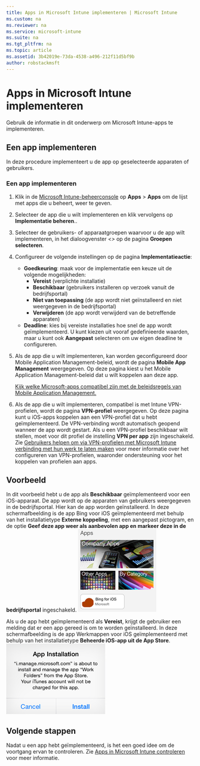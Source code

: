 ```yaml
---
title: Apps in Microsoft Intune implementeren | Microsoft Intune
ms.custom: na
ms.reviewer: na
ms.service: microsoft-intune
ms.suite: na
ms.tgt_pltfrm: na
ms.topic: article
ms.assetid: 3b42019e-73da-4538-a496-212f11d5bf9b
author: robstackmsft
---
```

# Apps in Microsoft Intune implementeren

Gebruik de informatie in dit onderwerp om Microsoft Intune-apps te implementeren.


## Een app implementeren
In deze procedure implementeert u de app op geselecteerde apparaten of gebruikers.

### Een app implementeren

1. Klik in de [Microsoft Intune-beheerconsole](https://manage.microsoft.com) op **Apps** &gt; **Apps** om de lijst met apps die u beheert, weer te geven.

2.  Selecteer de app die u wilt implementeren en klik vervolgens op **Implementatie beheren**..

3.  Selecteer de gebruikers- of apparaatgroepen waarvoor u de app wilt implementeren, in het dialoogvenster *&lt;<app-naam>&gt;* op de pagina **Groepen selecteren**.

4.  Configureer de volgende instellingen op de pagina **Implementatieactie**:

    - **Goedkeuring**: maak voor de implementatie een keuze uit de volgende mogelijkheden:
        - **Vereist** (verplichte installatie)
        - **Beschikbaar** (gebruikers installeren op verzoek vanuit de bedrijfsportal)
        - **Niet van toepassing** (de app wordt niet geïnstalleerd en niet weergegeven in de bedrijfsportal)
        - **Verwijderen** (de app wordt verwijderd van de betreffende apparaten)
    - **Deadline**: kies bij vereiste installaties hoe snel de app wordt geïmplementeerd. U kunt kiezen uit vooraf gedefinieerde waarden, maar u kunt ook **Aangepast** selecteren om uw eigen deadline te configureren.

5. Als de app die u wilt implementeren, kan worden geconfigureerd door Mobile Application Management-beleid, wordt de pagina **Mobile App Management** weergegeven. Op deze pagina kiest u het Mobile Application Management-beleid dat u wilt koppelen aan deze app.

    [Kijk welke Microsoft-apps compatibel zijn met de beleidsregels van Mobile Application Management.](https://www.microsoft.com/en-us/server-cloud/products/microsoft-intune/partners.aspx)

6. Als de app die u wilt implementeren, compatibel is met Intune VPN-profielen, wordt de pagina **VPN-profiel** weergegeven. Op deze pagina kunt u iOS-apps koppelen aan een VPN-profiel dat u hebt geïmplementeerd. De VPN-verbinding wordt automatisch geopend wanneer de app wordt gestart. Als u een VPN-profiel beschikbaar wilt stellen, moet voor dit profiel de instelling **VPN per app** zijn ingeschakeld.
 Zie [Gebruikers helpen om via VPN-profielen met Microsoft Intune verbinding met hun werk te laten maken](vpn-connections-in-microsoft-intune.md) voor meer informatie over het configureren van VPN-profielen, waaronder ondersteuning voor het koppelen van profielen aan apps.

## Voorbeeld

In dit voorbeeld hebt u de app als **Beschikbaar** geïmplementeerd voor een iOS-apparaat.
De app wordt op de apparaten van gebruikers weergegeven in de bedrijfsportal. Hier kan de app worden geïnstalleerd. In deze schermafbeelding is de app Bing voor iOS geïmplementeerd met behulp van het installatietype **Externe koppeling**, met een aangepast pictogram, en de optie **Geef deze app weer als aanbevolen app en markeer deze in de bedrijfsportal** ingeschakeld.
    ![Voor iOS beschikbare app](./media/available-install-on-iOS.png)

Als u de app hebt geïmplementeerd als **Vereist**, krijgt de gebruiker een melding dat er een app gereed is om te worden geïnstalleerd. In deze schermafbeelding is de app Werkmappen voor iOS geïmplementeerd met behulp van het installatietype **Beheerde iOS-app uit de App Store**.
    ![Voor iOS vereiste app](./media/iOS-Required-install.PNG)

## Volgende stappen

Nadat u een app hebt geïmplementeerd, is het een goed idee om de voortgang ervan te controleren. Zie [Apps in Microsoft Intune controleren](monitor-apps-in-microsoft-intune.md) voor meer informatie.


<!--HONumber=May16_HO1-->


